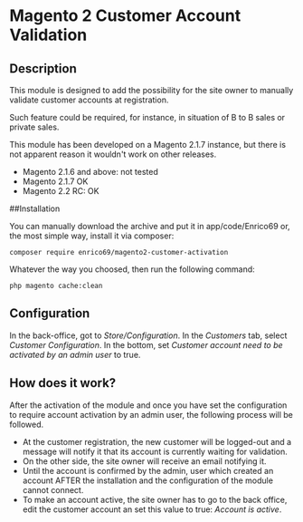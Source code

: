 # Magento 2 Customer Account Validation

## Description
This module is designed to add the possibility for the site owner to manually validate customer accounts at registration.

Such feature could be required, for instance, in situation of B to B sales or private sales.


This module has been developed on a Magento 2.1.7 instance, but there is not apparent reason it wouldn't
work on other releases.

* Magento 2.1.6 and above: not tested
* Magento 2.1.7 OK
* Magento 2.2 RC: OK

##Installation

You can manually download the archive and put it in app/code/Enrico69
or, the most simple way, install it via composer:

```
composer require enrico69/magento2-customer-activation
```

Whatever the way you choosed, then run the following command:

```
php magento cache:clean
```

## Configuration

In the back-office, got to _Store/Configuration_. In the _Customers_ tab, select _Customer
Configuration_. In the bottom, set _Customer account need to be activated by an admin user_ to true.

## How does it work?
After the activation of the module and once you have set the configuration to require account
activation by an admin user, the following process will be followed.

* At the customer registration, the new customer will be logged-out and a message
will notify it that its account is currently waiting for validation.
* On the other side, the site owner will receive an email notifying it.
* Until the account is confirmed by the admin, user which created an account AFTER
the installation and the configuration of the module cannot connect.
* To make an account active, the site owner has to go to the back office, edit the 
customer account an set this value to true: _Account is active_.